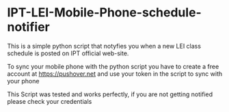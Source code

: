 # IPT-LEI-Mobile-Phone-schedule-notifier

This is a simple python script that notyfies you when a new LEI class schedule is posted on IPT official web-site.

To sync your mobile phone with the python script you have to create a free account at https://pushover.net and use your token in the script to sync with your phone

This Script was tested and works perfectly, if you are not getting notified please check your credentials
